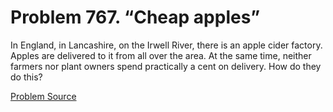 # Problem 767. “Cheap apples”

In England, in Lancashire, on the Irwell River, there is an apple cider factory. Apples are delivered to it from all over the area. At the same time, neither farmers nor plant owners spend practically a cent on delivery. How do they do this?

[Problem Source](https://www.trizland.ru/tasks/5367/)